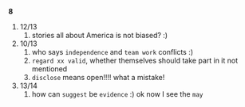 **8**

1. 12/13
	1. stories all about America is not biased? :)
2. 10/13
	1. who says `independence` and `team work` conflicts :)
	2. `regard xx valid`, whether themselves should take part in it not mentioned
	3. `disclose` means open!!!! what a mistake!
3. 13/14
	1. how can `suggest` be `evidence` :) ok now I see the `may`
